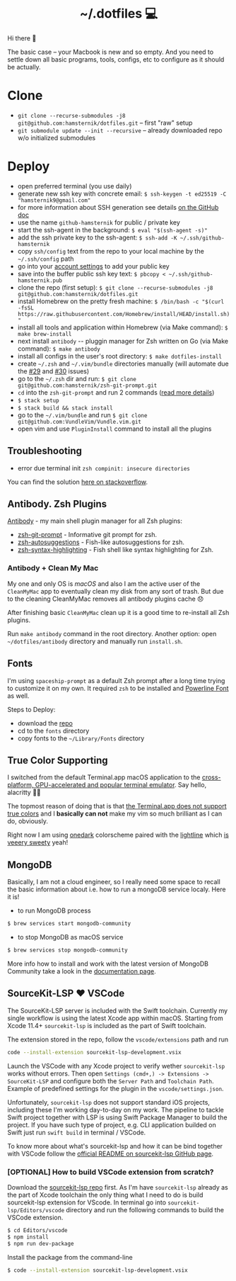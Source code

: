 <h1 align="center">~/.dotfiles 💻</h1>

Hi there 👋

The basic case – your Macbook is new and so empty. And you need to settle down all basic programs, tools, configs, etc to configure as it should be actually.

# Clone

- `git clone --recurse-submodules -j8 git@github.com:hamsternik/dotfiles.git` – first "raw" setup
- `git submodule update --init --recursive` – already downloaded repo w/o initialized submodules

# Deploy

- open preferred terminal (you use daily)
- generate new ssh key with concrete email: `$ ssh-keygen -t ed25519 -C "hamsternik9@gmail.com"`
- for more information about SSH generation see details [on the GitHub doc](https://docs.github.com/en/github/authenticating-to-github/generating-a-new-ssh-key-and-adding-it-to-the-ssh-agent)
- use the name `github-hamsternik` for public / private key
- start the ssh-agent in the background: `$ eval "$(ssh-agent -s)"`
- add the ssh private key to the ssh-agent: `$ ssh-add -K ~/.ssh/github-hamsternik`
- copy `ssh/config` text from the repo to your local machine by the `~/.ssh/config` path
- go into your [account settings](https://github.com/settings/keys) to add your public key
- save into the buffer public ssh key text: `$ pbcopy < ~/.ssh/github-hamsternik.pub`
- clone the repo (first setup): `$ git clone --recurse-submodules -j8 git@github.com:hamsternik/dotfiles.git`
- install Homebrew on the pretty fresh machine: `$ /bin/bash -c "$(curl -fsSL https://raw.githubusercontent.com/Homebrew/install/HEAD/install.sh)"`
- install all tools and application within Homebrew (via Make command): `$ make brew-install`
- next install `antibody` -- pluggin manager for Zsh written on Go (via Make command): `$ make antibody`
- install all configs in the user's root directory: `$ make dotfiles-install`
- create `~/.zsh` and `~/.vim/bundle` directories manually (will automate due the [#29](https://github.com/hamsternik/dotfiles/issues/29) and [#30](https://github.com/hamsternik/dotfiles/issues/30) issues)
- go to the `~/.zsh` dir and run: `$ git clone git@github.com:hamsternik/zsh-git-prompt.git`
- `cd` into the `zsh-git-prompt` and run 2 commands ([read more details](https://github.com/hamsternik/zsh-git-prompt?organization=hamsternik&organization=hamsternik))
- `$ stack setup`
- `$ stack build && stack install`
- go to the `~/.vim/bundle` and run `$ git clone git@github.com:VundleVim/Vundle.vim.git`
- open vim and use `PluginInstall` command to install all the plugins

## Troubleshooting

- error due terminal init `zsh compinit: insecure directories`

You can find the solution [here on stackoverflow](https://stackoverflow.com/questions/13762280/zsh-compinit-insecure-directories).

## Antibody. Zsh Plugins

[Antibody](https://getantibody.github.io) - my main shell plugin manager for all Zsh plugins:

- [zsh-git-prompt](https://github.com/olivierverdier/zsh-git-prompt) - Informative git prompt for zsh.
- [zsh-autosuggestions](https://github.com/zsh-users/zsh-autosuggestions) - Fish-like autosuggestions for zsh.
- [zsh-syntax-highlighting](https://github.com/zsh-users/zsh-syntax-highlighting) - Fish shell like syntax highlighting for Zsh.

### Antibody + Clean My Mac

My one and only OS is *macOS* and also I am the active user of the `CleanMyMac` app to eventually clean my disk from any sort of trash. But due to the cleaning CleanMyMac removes all antibody plugins cache 😞

After finishing basic `CleanMyMac` clean up it is a good time to re-install all Zsh plugins.

Run `make antibody` command in the root directory. Another option: open `~/dotfiles/antibody` directory and manually run `install.sh`.

## Fonts

I'm using `spaceship-prompt` as a default Zsh prompt after a long time trying to customize it on my own. It required `zsh` to be installed and [Powerline Font](https://github.com/powerline/fonts) as well.

Steps to Deploy:

- download the [repo](https://github.com/hamsternik/dotfiles/tree/master/fonts)
- cd to the `fonts` directory
- copy fonts to the `~/Library/Fonts` directory

## True Color Supporting

I switched from the default Terminal.app macOS application to the [cross-platform, GPU-accelerated and popular terminal emulator](https://github.com/alacritty/alacritty). Say hello, alacritty 👋🏻

The topmost reason of doing that is that [the Terminal.app does not support true colors](https://gist.github.com/XVilka/8346728#not-supporting-true-color) and I **basically can not** make my vim so much brilliant as I can do, obviously.

Right now I am using [onedark](https://github.com/joshdick/onedark.vim) colorscheme paired with the [lightline](https://github.com/itchyny/lightline.vim) which [is veeery sweety](https://www.sainnhe.dev/post/status-line-config/) yeah!

## MongoDB

Basically, I am not a cloud engineer, so I really need some space to recall the basic information about i.e. how to run
a mongoDB service localy. Here it is!

- to run MongoDB process

```bash
$ brew services start mongodb-community
```

- to stop MongoDB as macOS service

```bash
$ brew services stop mongodb-community
```

More info how to install and work with the latest version of MongoDB Community take a look in the [documentation page](https://docs.mongodb.com/manual/tutorial/install-mongodb-on-os-x/#run-mongodb-community-edition).

## SourceKit-LSP ❤️ VSCode

The SourceKit-LSP server is included with the Swift toolchain. Currently my single workflow is using the latest Xcode app within macOS.
Starting from Xcode 11.4+ `sourcekit-lsp` is included as the part of Swift toolchain.

The extension stored in the repo, follow the `vscode/extensions` path and run

```sh
code --install-extension sourcekit-lsp-development.vsix
```

Launch the VSCode with any Xcode project to verify wether `sourcekit-lsp` works without errors.
Then open `Settings (cmd+,) -> Extensions -> SourceKit-LSP` and configure both the `Server Path` and `Toolchain Path`.
Example of predefined settings for the plugin in the `vscode/settings.json`.

Unfortunately, `sourcekit-lsp` does not support standard iOS projects, including these I'm working day-to-day on my work. The pipeline to tackle Swift project together with LSP is using Swift Package Manager to build the project. If you have such type of project, e.g. CLI application builded on Swift just run `swift build` in terminal / VSCode.

To know more about what's sourcekit-lsp and how it can be bind together with VSCode follow the [official README on sourcekit-lsp GitHub page](https://github.com/apple/sourcekit-lsp).

### [OPTIONAL] How to build VSCode extension from scratch?

Download the [sourcekit-lsp repo](https://github.com/apple/sourcekit-lsp) first. As I'm have `sourcekit-lsp` already as the part of Xcode toolchain the only thing what I need to do is build sourcekit-lsp extension for VScode. In terminal go into `sourcekit-lsp/Editors/vscode` directory and run the following commands to build the VSCode extension.

```bash
$ cd Editors/vscode
$ npm install
$ npm run dev-package
```

Install the package from the command-line

```bash
$ code --install-extension sourcekit-lsp-development.vsix
```
